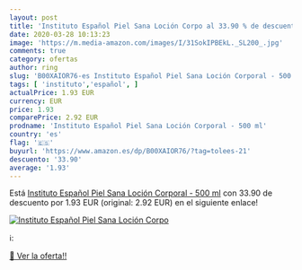 ```yaml
---
layout: post
title: 'Instituto Español Piel Sana Loción Corpo al 33.90 % de descuento'
date: 2020-03-28 10:13:23
image: 'https://m.media-amazon.com/images/I/31SokIPBEkL._SL200_.jpg'
comments: true
category: ofertas
author: ring
slug: 'B00XAIOR76-es Instituto Español Piel Sana Loción Corporal - 500 ml'
tags: [ 'instituto','español', ]
actualPrice: 1.93 EUR
currency: EUR
price: 1.93
comparePrice: 2.92 EUR
prodname: 'Instituto Español Piel Sana Loción Corporal - 500 ml'
country: 'es'
flag: '🇪🇸'
buyurl: 'https://www.amazon.es/dp/B00XAIOR76/?tag=tolees-21'
descuento: '33.90'
average: '1.93'
---
```


Está [Instituto Español Piel Sana Loción Corporal - 500 ml](https://www.amazon.es/dp/B00XAIOR76/?tag=tolees-21) con 33.90 de descuento por 1.93 EUR (original: 2.92 EUR) en el siguiente enlace!

[![Instituto Español Piel Sana Loción Corpo](https://m.media-amazon.com/images/I/31SokIPBEkL._SL200_.jpg)](https://www.amazon.es/dp/B00XAIOR76/?tag=tolees-21)

ℹ️:


[🛒 Ver la oferta!!](https://www.amazon.es/dp/B00XAIOR76/?tag=tolees-21)
